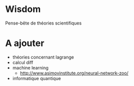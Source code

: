 # Wisdom
Pense-bête de théories scientifiques

# A ajouter 
- théories concernant lagrange
- calcul diff
- machine learning
  - http://www.asimovinstitute.org/neural-network-zoo/
- informatique quantique
